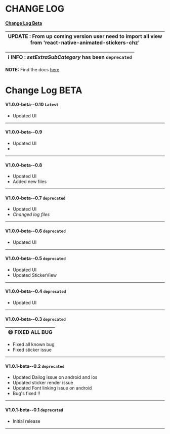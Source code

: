 # CHANGE LOG

#### [Change Log Beta](#change-log-beta-1)

|**UPDATE** : From up coming  version user need to import all view from 'react-native-animated-stickers-chz'|
| --- |

| ℹ️ **INFO** : ***setExtraSubCategory*** has been `deprecated`|
| --- |

**NOTE:**
Find the docs [here](/README.md).


# Change Log BETA

#### V1.0.0-beta--0.10 `Latest`
- Updated UI

---------


#### V1.0.0-beta--0.9  
- Updated UI
- 
---------

#### V1.0.0-beta--0.8
- Updated UI
- Added new files

---------


#### V1.0.0-beta--0.7  `deprecated`
- Updated UI
- *Changed log files*

---------

#### V1.0.0-beta--0.6  `deprecated`
- Updated UI

---------

#### V1.0.0-beta--0.5  `deprecated`

- Updated UI
- Updated StickerView

------------

#### V1.0.0-beta--0.4  `deprecated`

- Updated UI

-------------

#### V1.0.0-beta--0.3  `deprecated`

| 😄 **FIXED ALL BUG** |
| --- |

- Fixed all known bug
- Fixed sticker issue

-------------

#### V1.0.1-beta--0.2  `deprecated`

- Updated Dailog issue on android and ios
- Updated sticker render issue
- Updated Font linking issue on android 
- Bug's fixed !!

--------------

#### V1.0.1-beta--0.1  `deprecated`

- Initial release

----------------------------------------------------------------
